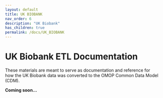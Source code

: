 ```yaml
---
layout: default
title: UK BIOBANK
nav_order: 6
description: "UK Biobank"
has_children: true
permalink: /docs/UK_BIOBANK
---
```


# UK Biobank ETL Documentation

These materials are meant to serve as documentation and reference for how the UK Biobank data was converted to the OMOP Common Data Model (CDM).

**Coming soon...**